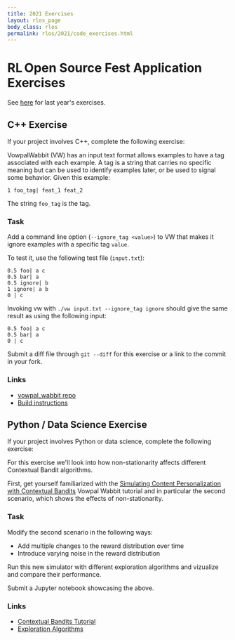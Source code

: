 ```yaml
---
title: 2021 Exercises
layout: rlos_page
body_class: rlos
permalink: rlos/2021/code_exercises.html
---
```


# RL Open Source Fest Application Exercises

See [here](/rlos/2020/code_exercises.html) for last year's exercises.

## C++ Exercise
If your project involves C++, complete the following exercise:

VowpalWabbit (VW) has an input text format allows examples to have a tag associated with each example. A tag is a string that carries no specific meaning but can be used to identify examples later, or be used to signal some behavior. Given this example:
```
1 foo_tag| feat_1 feat_2
```
The string `foo_tag` is the tag.

### Task
Add a command line option (`--ignore_tag <value>`) to VW that makes it ignore examples with a specific tag `value`.

To test it, use the following test file (`input.txt`):
```
0.5 foo| a c
0.5 bar| a
0.5 ignore| b
1 ignore| a b
0 | c
```

Invoking vw with `./vw input.txt --ignore_tag ignore` should give the same result as using the following input:
```
0.5 foo| a c
0.5 bar| a
0 | c
```

Submit a diff file through `git --diff` for this exercise or a link to the commit in your fork.

### Links
- [vowpal_wabbit repo](https://github.com/VowpalWabbit/vowpal_wabbit)
- [Build instructions](https://github.com/VowpalWabbit/vowpal_wabbit/wiki/Dependencies)

## Python / Data Science Exercise
If your project involves Python or data science, complete the following exercise:

For this exercise we'll look into how non-stationarity affects different Contextual Bandit algorithms.

First, get yourself familiarized with the [Simulating Content Personalization with Contextual Bandits](https://vowpalwabbit.org/tutorials/cb_simulation.html)
Vowpal Wabbit tutorial and in particular the second scenario, which shows the effects of non-stationarity.

### Task
Modify the second scenario in the following ways:

- Add multiple changes to the reward distribution over time
- Introduce varying noise in the reward distribution

Run this new simulator with different exploration algorithms and vizualize and compare their performance.

Submit a Jupyter notebook showcasing the above.
### Links
- [Contextual Bandits Tutorial](https://vowpalwabbit.org/tutorials/contextual_bandits.html)
- [Exploration Algorithms](https://github.com/VowpalWabbit/vowpal_wabbit/wiki/Contextual-Bandit-algorithms#changing-action-set-or-featurized-actions)
